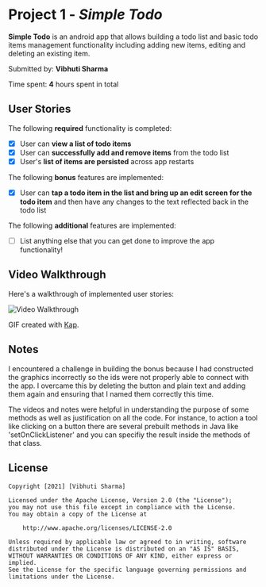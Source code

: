 # Project 1 - *Simple Todo*

**Simple Todo** is an android app that allows building a todo list and basic todo items management functionality including adding new items, editing and deleting an existing item.

Submitted by: **Vibhuti Sharma**

Time spent: **4** hours spent in total

## User Stories

The following **required** functionality is completed:

* [x] User can **view a list of todo items**
* [x] User can **successfully add and remove items** from the todo list
* [x] User's **list of items are persisted** across app restarts

The following **bonus** features are implemented:

* [x] User can **tap a todo item in the list and bring up an edit screen for the todo item** and then have any changes to the text reflected back in the todo list

The following **additional** features are implemented:

* [ ] List anything else that you can get done to improve the app functionality!

## Video Walkthrough

Here's a walkthrough of implemented user stories:

<img src='walkthrough-simpletodo.gif' title='Video Walkthrough' width='' alt='Video Walkthrough' />

GIF created with [Kap](https://getkap.co/).

## Notes

I encountered a challenge in building the bonus because I had constructed the graphics incorrectly so the ids were not properly able to connect with the app.
I overcame this by deleting the button and plain text and adding them again and ensuring that I named them correctly this time. 

The videos and notes were helpful in understanding the purpose of some methods as well as justification on all the code. 
For instance, to action a tool like clicking on a button there are several prebuilt methods in Java like 'setOnClickListener' and you can
specifiy the result inside the methods of that class. 

## License

    Copyright [2021] [Vibhuti Sharma]

    Licensed under the Apache License, Version 2.0 (the "License");
    you may not use this file except in compliance with the License.
    You may obtain a copy of the License at

        http://www.apache.org/licenses/LICENSE-2.0

    Unless required by applicable law or agreed to in writing, software
    distributed under the License is distributed on an "AS IS" BASIS,
    WITHOUT WARRANTIES OR CONDITIONS OF ANY KIND, either express or implied.
    See the License for the specific language governing permissions and
    limitations under the License.
